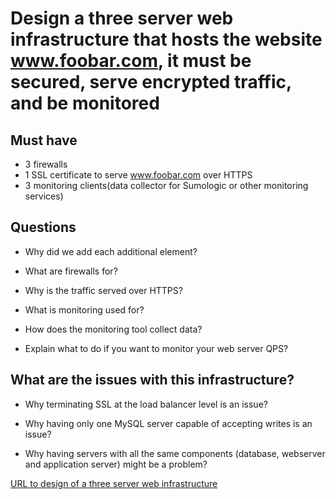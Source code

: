 # Design a three server web infrastructure that hosts the website www.foobar.com, it must be secured, serve encrypted traffic, and be monitored

## Must have
* 3 firewalls
* 1 SSL certificate to serve www.foobar.com over HTTPS
* 3 monitoring clients(data collector for Sumologic or other monitoring services)

## Questions

* Why did we add each additional element?

* What are firewalls for?

* Why is the traffic served over HTTPS?

* What is monitoring used for?

* How does the monitoring tool collect data?

* Explain what to do if you want to monitor your web server QPS?


## What are the issues with this infrastructure?

* Why terminating SSL at the load balancer level is an issue?

* Why having only one MySQL server capable of accepting writes is an issue?

* Why having servers with all the same components (database, webserver and application server) might be a problem?


[URL to design of a three server web infrastructure](https://imgur.com/a/U594TaV)

